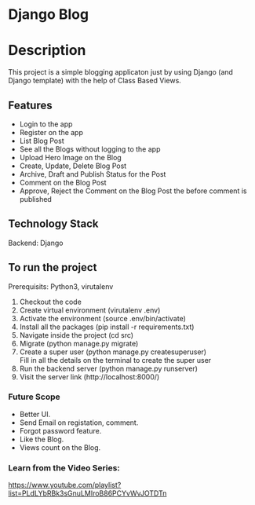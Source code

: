 # Django Blog

# Description
This project is a simple blogging applicaton just by using Django (and Django template) with the help of Class Based Views.

## Features
- Login to the app
- Register on the app
- List Blog Post
- See all the Blogs without logging to the app
- Upload Hero Image on the Blog
- Create, Update, Delete Blog Post
- Archive, Draft and Publish Status for the Post
- Comment on the Blog Post
- Approve, Reject the Comment on the Blog Post the before comment is published
  

## Technology Stack
Backend: Django

## To run the project
Prerequisits: Python3, virutalenv

1. Checkout the code
2. Create virtual environment (virutalenv .env)
3. Activate the environment (source .env/bin/activate)
4. Install all the packages (pip install -r requirements.txt)
5. Navigate inside the project (cd src)
6. Migrate (python manage.py migrate)
7. Create a super user (python manage.py createsuperuser) <br />
   Fill in all the details on the terminal to create the super user
8. Run the backend server (python manage.py runserver)
9. Visit the server link (http://localhost:8000/)


### Future Scope
- Better UI.
- Send Email on registation, comment.
- Forgot password feature.
- Like the Blog.
- Views count on the Blog.


### Learn from the Video Series:
https://www.youtube.com/playlist?list=PLdLYbRBk3sGnuLMIroB86PCYvWvJOTDTn

